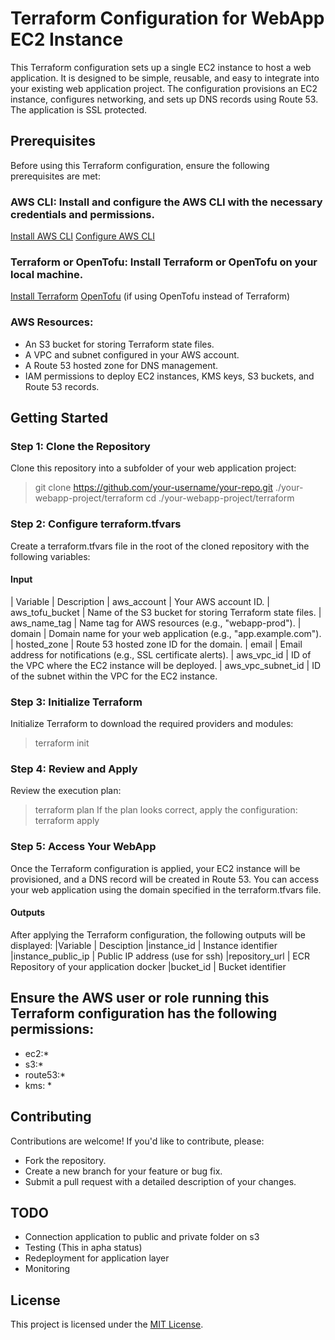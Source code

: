# Terraform Configuration for WebApp EC2 Instance
This Terraform configuration sets up a single EC2 instance to host a web application. It is designed to be simple, reusable, and easy to integrate into your existing web application project. The configuration provisions an EC2 instance, configures networking, and sets up DNS records using Route 53. The application is SSL protected.
## Prerequisites
Before using this Terraform configuration, ensure the following prerequisites are met:
### AWS CLI: Install and configure the AWS CLI with the necessary credentials and permissions.
[Install AWS CLI](https://docs.aws.amazon.com/cli/latest/userguide/getting-started-install.html)
[Configure AWS CLI](https://docs.aws.amazon.com/cli/latest/userguide/cli-chap-configure.html)
### Terraform or OpenTofu: Install Terraform or OpenTofu on your local machine.
[Install Terraform](https://developer.hashicorp.com/terraform/tutorials/aws-get-started/install-cli)
[OpenTofu](https://opentofu.org/) (if using OpenTofu instead of Terraform)
### AWS Resources:
* An S3 bucket for storing Terraform state files.
* A VPC and subnet configured in your AWS account.
* A Route 53 hosted zone for DNS management.
* IAM permissions to deploy EC2 instances, KMS keys, S3 buckets, and Route 53 records.
## Getting Started
### Step 1: Clone the Repository
Clone this repository into a subfolder of your web application project:
> git clone https://github.com/your-username/your-repo.git ./your-webapp-project/terraform
> cd ./your-webapp-project/terraform
### Step 2: Configure terraform.tfvars
Create a terraform.tfvars file in the root of the cloned repository with the following variables:
#### Input 
| Variable	            | Description
| aws_account	        | Your AWS account ID.
| aws_tofu_bucket	    | Name of the S3 bucket for storing Terraform state files.
| aws_name_tag	        | Name tag for AWS resources (e.g., "webapp-prod").
| domain	            | Domain name for your web application (e.g., "app.example.com").
| hosted_zone	        | Route 53 hosted zone ID for the domain.
| email	                | Email address for notifications (e.g., SSL certificate alerts).
| aws_vpc_id	        | ID of the VPC where the EC2 instance will be deployed.
| aws_vpc_subnet_id	    | ID of the subnet within the VPC for the EC2 instance.
### Step 3: Initialize Terraform
Initialize Terraform to download the required providers and modules:
> terraform init
### Step 4: Review and Apply
Review the execution plan:
> terraform plan
If the plan looks correct, apply the configuration:
>terraform apply
### Step 5: Access Your WebApp
Once the Terraform configuration is applied, your EC2 instance will be provisioned, and a DNS record will be created in Route 53. You can access your web application using the domain specified in the terraform.tfvars file.
#### Outputs
After applying the Terraform configuration, the following outputs will be displayed:
|Variable           | Desciption
|instance_id        | Instance identifier
|instance_public_ip | Public IP address (use for ssh)
|repository_url     | ECR Repository of your application docker
|bucket_id          | Bucket identifier
## Ensure the AWS user or role running this Terraform configuration has the following permissions:
* ec2:*
* s3:*
* route53:*
* kms: *

## Contributing
Contributions are welcome! If you'd like to contribute, please:
* Fork the repository.
* Create a new branch for your feature or bug fix.
* Submit a pull request with a detailed description of your changes.

## TODO
* Connection application to public and private folder on s3
* Testing (This in apha status)
* Redeployment for application layer
* Monitoring

## License
This project is licensed under the [MIT License](/LICENSE).